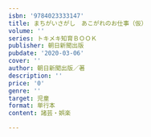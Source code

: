 ```yaml
---
isbn: '9784023333147'
title: まちがいさがし　あこがれのお仕事（仮）
volume: ''
series: トキメキ知育ＢＯＯＫ
publisher: 朝日新聞出版
pubdate: '2020-03-06'
cover: ''
author: 朝日新聞出版／著
description: ''
price: '0'
genre: ''
target: 児童
format: 単行本
content: 諸芸・娯楽

---
```

